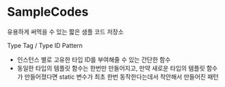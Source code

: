 # SampleCodes

유용하게 써먹을 수 있는 짧은 샘플 코드 저장소

Type Tag / Type ID Pattern
- 인스턴스 별로 고유한 타입 ID를 부여해줄 수 있는 간단한 함수
- 동일한 타입의 템플릿 함수는 한번만 만들어지고, 만약 새로운 타입의 템플릿 함수가 만들어졌다면 static 변수가 최초 한번 동작한다는데서 착안해서 만들어진 패턴